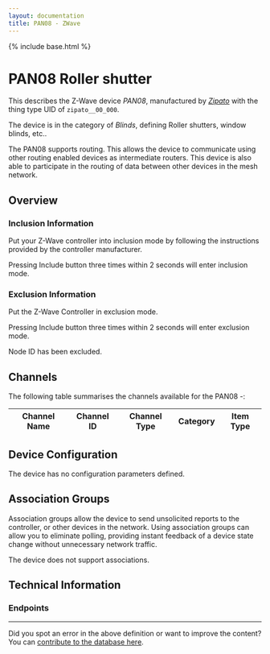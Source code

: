 ```yaml
---
layout: documentation
title: PAN08 - ZWave
---
```


{% include base.html %}

# PAN08 Roller shutter
This describes the Z-Wave device *PAN08*, manufactured by *[Zipato](http://www.zipato.com/)* with the thing type UID of ```zipato__00_000```.

The device is in the category of *Blinds*, defining Roller shutters, window blinds, etc..

The PAN08 supports routing. This allows the device to communicate using other routing enabled devices as intermediate routers.  This device is also able to participate in the routing of data between other devices in the mesh network.

## Overview

### Inclusion Information

Put your Z-Wave controller into inclusion mode by following the instructions provided by the controller manufacturer.

Pressing Include button three times within 2 seconds will enter inclusion mode. 

### Exclusion Information

Put the Z-Wave Controller in exclusion mode.

Pressing Include button three times within 2 seconds will enter exclusion mode.

Node ID has been excluded.

## Channels

The following table summarises the channels available for the PAN08 -:

| Channel Name | Channel ID | Channel Type | Category | Item Type |
|--------------|------------|--------------|----------|-----------|



## Device Configuration

The device has no configuration parameters defined.

## Association Groups

Association groups allow the device to send unsolicited reports to the controller, or other devices in the network. Using association groups can allow you to eliminate polling, providing instant feedback of a device state change without unnecessary network traffic.

The device does not support associations.
## Technical Information

### Endpoints


---

Did you spot an error in the above definition or want to improve the content?
You can [contribute to the database here](http://www.cd-jackson.com/index.php/zwave/zwave-device-database/zwave-device-list/devicesummary/923).
